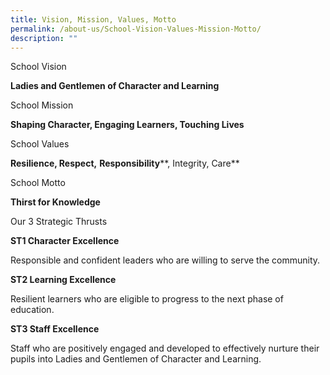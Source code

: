 ```yaml
---
title: Vision, Mission, Values, Motto
permalink: /about-us/School-Vision-Values-Mission-Motto/
description: ""
---
```

School Vision

**Ladies and Gentlemen of Character and Learning**

School Mission

**Shaping Character, Engaging Learners, Touching Lives**

School Values

**Resilience, Respect,** **Responsibility****, Integrity, Care**

School Motto

**Thirst for Knowledge**

Our 3 Strategic Thrusts

**ST1 Character Excellence**

Responsible and confident leaders who are willing to serve the community.

**ST2 Learning Excellence**

Resilient learners who are eligible to progress to the next phase of education.

**ST3 Staff Excellence**

Staff who are positively engaged and developed to effectively nurture their pupils into Ladies and Gentlemen of Character and Learning.